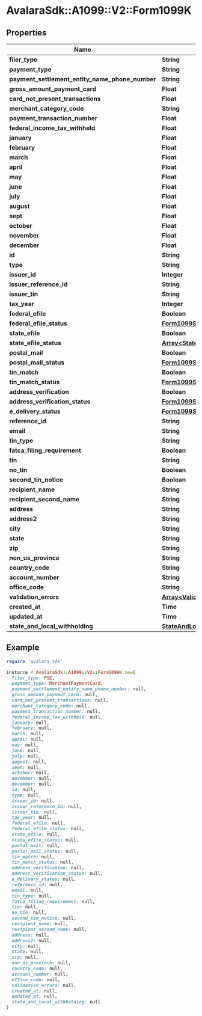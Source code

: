 # AvalaraSdk::A1099::V2::Form1099K

## Properties

| Name | Type | Description | Notes |
| ---- | ---- | ----------- | ----- |
| **filer_type** | **String** |  | [optional] |
| **payment_type** | **String** |  | [optional] |
| **payment_settlement_entity_name_phone_number** | **String** |  | [optional] |
| **gross_amount_payment_card** | **Float** |  | [optional] |
| **card_not_present_transactions** | **Float** |  | [optional] |
| **merchant_category_code** | **String** |  | [optional] |
| **payment_transaction_number** | **Float** |  | [optional] |
| **federal_income_tax_withheld** | **Float** |  | [optional] |
| **january** | **Float** |  | [optional] |
| **february** | **Float** |  | [optional] |
| **march** | **Float** |  | [optional] |
| **april** | **Float** |  | [optional] |
| **may** | **Float** |  | [optional] |
| **june** | **Float** |  | [optional] |
| **july** | **Float** |  | [optional] |
| **august** | **Float** |  | [optional] |
| **sept** | **Float** |  | [optional] |
| **october** | **Float** |  | [optional] |
| **november** | **Float** |  | [optional] |
| **december** | **Float** |  | [optional] |
| **id** | **String** |  | [optional] |
| **type** | **String** |  | [optional] |
| **issuer_id** | **Integer** |  | [optional] |
| **issuer_reference_id** | **String** |  | [optional] |
| **issuer_tin** | **String** |  | [optional] |
| **tax_year** | **Integer** |  | [optional] |
| **federal_efile** | **Boolean** |  | [optional] |
| **federal_efile_status** | [**Form1099StatusDetail**](Form1099StatusDetail.md) |  | [optional] |
| **state_efile** | **Boolean** |  | [optional] |
| **state_efile_status** | [**Array&lt;StateEfileStatusDetail&gt;**](StateEfileStatusDetail.md) |  | [optional] |
| **postal_mail** | **Boolean** |  | [optional] |
| **postal_mail_status** | [**Form1099StatusDetail**](Form1099StatusDetail.md) |  | [optional] |
| **tin_match** | **Boolean** |  | [optional] |
| **tin_match_status** | [**Form1099StatusDetail**](Form1099StatusDetail.md) |  | [optional] |
| **address_verification** | **Boolean** |  | [optional] |
| **address_verification_status** | [**Form1099StatusDetail**](Form1099StatusDetail.md) |  | [optional] |
| **e_delivery_status** | [**Form1099StatusDetail**](Form1099StatusDetail.md) |  | [optional] |
| **reference_id** | **String** |  | [optional] |
| **email** | **String** |  | [optional] |
| **tin_type** | **String** |  | [optional] |
| **fatca_filing_requirement** | **Boolean** |  | [optional] |
| **tin** | **String** |  | [optional] |
| **no_tin** | **Boolean** |  | [optional] |
| **second_tin_notice** | **Boolean** |  | [optional] |
| **recipient_name** | **String** |  | [optional] |
| **recipient_second_name** | **String** |  | [optional] |
| **address** | **String** |  | [optional] |
| **address2** | **String** |  | [optional] |
| **city** | **String** |  | [optional] |
| **state** | **String** |  | [optional] |
| **zip** | **String** |  | [optional] |
| **non_us_province** | **String** |  | [optional] |
| **country_code** | **String** |  | [optional] |
| **account_number** | **String** |  | [optional] |
| **office_code** | **String** |  | [optional] |
| **validation_errors** | [**Array&lt;ValidationError&gt;**](ValidationError.md) |  | [optional] |
| **created_at** | **Time** |  | [optional] |
| **updated_at** | **Time** |  | [optional] |
| **state_and_local_withholding** | [**StateAndLocalWithholding**](StateAndLocalWithholding.md) |  | [optional] |

## Example

```ruby
require 'avalara_sdk'

instance = AvalaraSdk::A1099::V2::Form1099K.new(
  filer_type: PSE,
  payment_type: MerchantPaymentCard,
  payment_settlement_entity_name_phone_number: null,
  gross_amount_payment_card: null,
  card_not_present_transactions: null,
  merchant_category_code: null,
  payment_transaction_number: null,
  federal_income_tax_withheld: null,
  january: null,
  february: null,
  march: null,
  april: null,
  may: null,
  june: null,
  july: null,
  august: null,
  sept: null,
  october: null,
  november: null,
  december: null,
  id: null,
  type: null,
  issuer_id: null,
  issuer_reference_id: null,
  issuer_tin: null,
  tax_year: null,
  federal_efile: null,
  federal_efile_status: null,
  state_efile: null,
  state_efile_status: null,
  postal_mail: null,
  postal_mail_status: null,
  tin_match: null,
  tin_match_status: null,
  address_verification: null,
  address_verification_status: null,
  e_delivery_status: null,
  reference_id: null,
  email: null,
  tin_type: null,
  fatca_filing_requirement: null,
  tin: null,
  no_tin: null,
  second_tin_notice: null,
  recipient_name: null,
  recipient_second_name: null,
  address: null,
  address2: null,
  city: null,
  state: null,
  zip: null,
  non_us_province: null,
  country_code: null,
  account_number: null,
  office_code: null,
  validation_errors: null,
  created_at: null,
  updated_at: null,
  state_and_local_withholding: null
)
```

